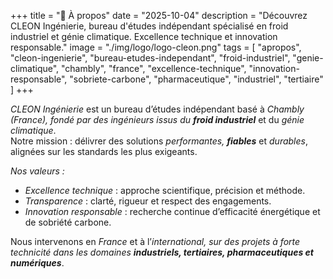 +++
title = "🧭 À propos"
date = "2025-10-04"
description = "Découvrez CLEON Ingénierie, bureau d'études indépendant spécialisé en froid industriel et génie climatique. Excellence technique et innovation responsable."
image = "./img/logo/logo-cleon.png"
tags = [
    "apropos",
    "cleon-ingenierie",
    "bureau-etudes-independant",
    "froid-industriel",
    "genie-climatique",
    "chambly",
    "france",
    "excellence-technique",
    "innovation-responsable",
    "sobriete-carbone",
    "pharmaceutique",
    "industriel",
    "tertiaire"
]
+++

_CLEON Ingénierie_ est un bureau d’études indépendant basé à _Chambly (France), fondé par des ingénieurs issus du **froid industriel**_ et du _génie climatique_.  
Notre mission : délivrer des solutions _performantes, **fiables**_ et _durables_, alignées sur les standards les plus exigeants.

_Nos valeurs :_

- _Excellence technique_ : approche scientifique, précision et méthode.
- _Transparence_ : clarté, rigueur et respect des engagements.
- _Innovation responsable_ : recherche continue d’efficacité énergétique et de sobriété carbone.

Nous intervenons en _France_ et à l’_international, sur des projets à forte technicité dans les domaines **industriels, tertiaires, pharmaceutiques et numériques**_.
